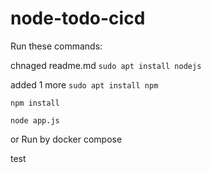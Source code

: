 # node-todo-cicd

Run these commands:

chnaged readme.md
`sudo apt install nodejs`

added 1 more
`sudo apt install npm`


`npm install`

`node app.js`

or Run by docker compose

test

